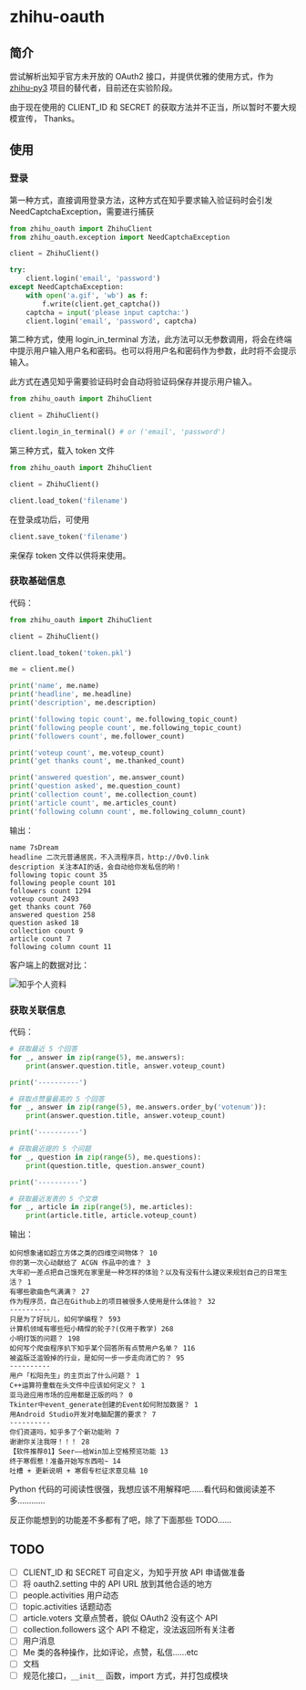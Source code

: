 # zhihu-oauth

## 简介

尝试解析出知乎官方未开放的 OAuth2 接口，并提供优雅的使用方式，作为 [zhihu-py3][zhihu-py3-github] 项目的替代者，目前还在实验阶段。

由于现在使用的 CLIENT_ID 和 SECRET 的获取方法并不正当，所以暂时不要大规模宣传， Thanks。

## 使用

### 登录

第一种方式，直接调用登录方法，这种方式在知乎要求输入验证码时会引发 NeedCaptchaException，需要进行捕获

```python
from zhihu_oauth import ZhihuClient
from zhihu_oauth.exception import NeedCaptchaException

client = ZhihuClient()

try:
    client.login('email', 'password')
except NeedCaptchaException:
    with open('a.gif', 'wb') as f:
        f.write(client.get_captcha())
    captcha = input('please input captcha:')
    client.login('email', 'password', captcha)
```

第二种方式，使用 login_in_terminal 方法，此方法可以无参数调用，将会在终端中提示用户输入用户名和密码。也可以将用户名和密码作为参数，此时将不会提示输入。

此方式在遇见知乎需要验证码时会自动将验证码保存并提示用户输入。

```python
from zhihu_oauth import ZhihuClient

client = ZhihuClient()

client.login_in_terminal() # or ('email', 'password')
```

第三种方式，载入 token 文件

```python
from zhihu_oauth import ZhihuClient

client = ZhihuClient()

client.load_token('filename')
```

在登录成功后，可使用

```python
client.save_token('filename')
```

来保存 token 文件以供将来使用。

### 获取基础信息

代码：

```python
from zhihu_oauth import ZhihuClient

client = ZhihuClient()

client.load_token('token.pkl')

me = client.me()

print('name', me.name)
print('headline', me.headline)
print('description', me.description)

print('following topic count', me.following_topic_count)
print('following people count', me.following_topic_count)
print('followers count', me.follower_count)

print('voteup count', me.voteup_count)
print('get thanks count', me.thanked_count)

print('answered question', me.answer_count)
print('question asked', me.question_count)
print('collection count', me.collection_count)
print('article count', me.articles_count)
print('following column count', me.following_column_count)
```

输出：

```text
name 7sDream
headline 二次元普通居民，不入流程序员，http://0v0.link
description 关注本AI的话，会自动给你发私信的哟！
following topic count 35
following people count 101
followers count 1294
voteup count 2493
get thanks count 760
answered question 258
question asked 18
collection count 9
article count 7
following column count 11
```

客户端上的数据对比：

![知乎个人资料][zhihu-info-image]

### 获取关联信息

代码：

```python
# 获取最近 5 个回答
for _, answer in zip(range(5), me.answers):
    print(answer.question.title, answer.voteup_count)

print('----------')

# 获取点赞量最高的 5 个回答
for _, answer in zip(range(5), me.answers.order_by('votenum')):
    print(answer.question.title, answer.voteup_count)

print('----------')

# 获取最近提的 5 个问题
for _, question in zip(range(5), me.questions):
    print(question.title, question.answer_count)

print('----------')

# 获取最近发表的 5 个文章
for _, article in zip(range(5), me.articles):
    print(article.title, article.voteup_count)

```

输出：

```
如何想象诸如超立方体之类的四维空间物体？ 10
你的第一次心动献给了 ACGN 作品中的谁？ 3
大年初一差点把自己饿死在家里是一种怎样的体验？以及有没有什么建议来规划自己的日常生活？ 1
有哪些歌曲色气满满？ 27
作为程序员，自己在Github上的项目被很多人使用是什么体验？ 32
----------
只是为了好玩儿，如何学编程？ 593
计算机领域有哪些短小精悍的轮子?(仅用于教学) 268
小明打饭的问题？ 198
如何写个爬虫程序扒下知乎某个回答所有点赞用户名单？ 116
被盗版泛滥毁掉的行业，是如何一步一步走向消亡的？ 95
----------
用户「松阳先生」的主页出了什么问题？ 1
C++运算符重载在头文件中应该如何定义？ 1
亚马逊应用市场的应用都是正版的吗？ 0
Tkinter中event_generate创建的Event如何附加数据？ 1
用Android Studio开发对电脑配置的要求？ 7
----------
你们资道吗，知乎多了个新功能哟 7
谢谢你关注我呀！！！ 28
【软件推荐01】Seer——给Win加上空格预览功能 13
终于寒假惹！准备开始写东西啦~ 14
吐槽 + 更新说明 + 寒假专栏征求意见稿 10
```

Python 代码的可阅读性很强，我想应该不用解释吧……看代码和做阅读差不多…………

反正你能想到的功能差不多都有了吧，除了下面那些 TODO……

## TODO

- [ ] CLIENT_ID 和 SECRET 可自定义，为知乎开放 API 申请做准备
- [ ] 将 oauth2.setting 中的 API URL 放到其他合适的地方
- [ ] people.activities 用户动态
- [ ] topic.activities 话题动态
- [ ] article.voters 文章点赞者，貌似 OAuth2 没有这个 API
- [ ] collection.followers 这个 API 不稳定，没法返回所有关注者
- [ ] 用户消息
- [ ] Me 类的各种操作，比如评论，点赞，私信……etc
- [ ] 文档
- [ ] 规范化接口，`__init__` 函数，import 方式，并打包成模块

[zhihu-py3-github]: https://github.com/7sDream/zhihu-py3
[zhihu-info-image]: http://ww3.sinaimg.cn/large/88e401f0jw1f2l12775jhj20xc1hc45z.jpg
